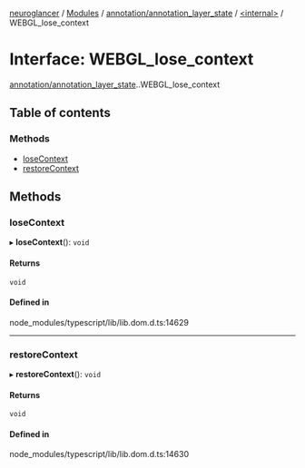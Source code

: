 [neuroglancer](../README.md) / [Modules](../modules.md) / [annotation/annotation\_layer\_state](../modules/annotation_annotation_layer_state.md) / [<internal\>](../modules/annotation_annotation_layer_state._internal_.md) / WEBGL\_lose\_context

# Interface: WEBGL\_lose\_context

[annotation/annotation_layer_state](../modules/annotation_annotation_layer_state.md).[<internal>](../modules/annotation_annotation_layer_state._internal_.md).WEBGL_lose_context

## Table of contents

### Methods

- [loseContext](annotation_annotation_layer_state._internal_.WEBGL_lose_context.md#losecontext)
- [restoreContext](annotation_annotation_layer_state._internal_.WEBGL_lose_context.md#restorecontext)

## Methods

### loseContext

▸ **loseContext**(): `void`

#### Returns

`void`

#### Defined in

node_modules/typescript/lib/lib.dom.d.ts:14629

___

### restoreContext

▸ **restoreContext**(): `void`

#### Returns

`void`

#### Defined in

node_modules/typescript/lib/lib.dom.d.ts:14630
